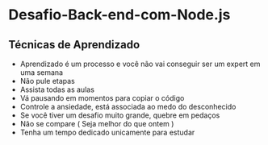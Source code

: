 # Desafio-Back-end-com-Node.js

## Técnicas de Aprendizado

- Aprendizado é um processo e você não vai conseguir ser um expert em uma semana
- Não pule etapas
- Assista todas as aulas
- Vá pausando em momentos para copiar o código
- Controle a ansiedade, está associada ao medo do desconhecido
- Se você tiver um desafio muito grande, quebre em pedaços
- Não se compare ( Seja melhor do que ontem )
- Tenha um tempo dedicado unicamente para estudar
